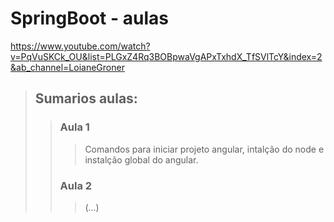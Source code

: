 # SpringBoot - aulas

https://www.youtube.com/watch?v=PqVuSKCk_OU&list=PLGxZ4Rq3BOBpwaVgAPxTxhdX_TfSVlTcY&index=2&ab_channel=LoianeGroner

> ## Sumarios aulas: 
>> ### Aula 1
>>> Comandos para iniciar projeto angular, intalção do node e instalção global do angular.
>> ### Aula 2
>>> (...)
